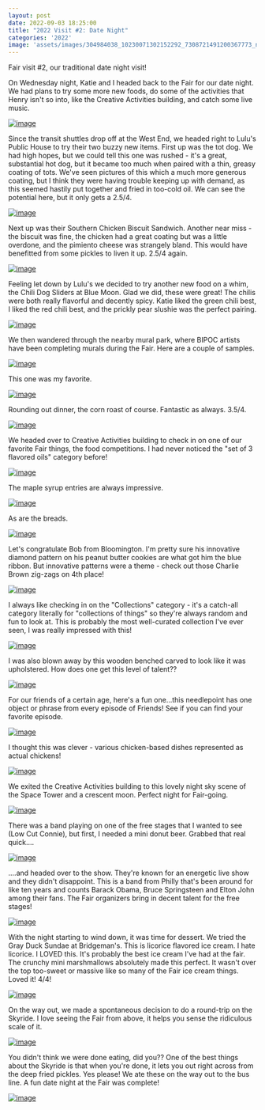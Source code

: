 ```yaml
---
layout: post
date: 2022-09-03 18:25:00
title: "2022 Visit #2: Date Night"
categories: '2022'
image: 'assets/images/304984038_10230071302152292_7308721491200367773_n_10230071302552302.jpg'
---
```


Fair visit #2, our traditional date night visit!

On Wednesday night, Katie and I headed back to the Fair for our date night. We had plans to try some more new foods, do some of the activities that Henry isn't so into, like the Creative Activities building, and catch some live music.

[![image](/assets/images/304984038_10230071302152292_7308721491200367773_n_10230071302552302.jpg)](/assets/images/304984038_10230071302152292_7308721491200367773_n_10230071302552302.jpg)

Since the transit shuttles drop off at the West End, we headed right to Lulu's Public House to try their two buzzy new items. First up was the tot dog. We had high hopes, but we could tell this one was rushed - it's a great, substantial hot dog, but it became too much when paired with a thin, greasy coating of tots. We've seen pictures of this which a much more generous coating, but I think they were having trouble keeping up with demand, as this seemed hastily put together and fried in too-cold oil. We can see the potential here, but it only gets a 2.5/4.

[![image](/assets/images/305472679_10230071301832284_6706955670720144857_n_10230071302192293.jpg)](/assets/images/305472679_10230071301832284_6706955670720144857_n_10230071302192293.jpg)

Next up was their Southern Chicken Biscuit Sandwich. Another near miss - the biscuit was fine, the chicken had a great coating but was a little overdone, and the pimiento cheese was strangely bland. This would have benefitted from some pickles to liven it up. 2.5/4 again.

[![image](/assets/images/305241728_10230071302032289_3452903314575723062_n_10230071302272295.jpg)](/assets/images/305241728_10230071302032289_3452903314575723062_n_10230071302272295.jpg)

Feeling let down by Lulu's we decided to try another new food on a whim, the Chili Dog Sliders at Blue Moon. Glad we did, these were great! The chilis were both really flavorful and decently spicy. Katie liked the green chili best, I liked the red chili best, and the prickly pear slushie was the perfect pairing.

[![image](/assets/images/305187052_10230071301432274_2967612079490326925_n_10230071301472275.jpg)](/assets/images/305187052_10230071301432274_2967612079490326925_n_10230071301472275.jpg)

We then wandered through the nearby mural park, where BIPOC artists have been completing murals during the Fair. Here are a couple of samples.

[![image](/assets/images/304876849_10230071303112316_3799774941264286535_n_10230071303352322.jpg)](/assets/images/304876849_10230071303112316_3799774941264286535_n_10230071303352322.jpg)

This one was my favorite.

[![image](/assets/images/305273053_10230071302472300_2100784788787537342_n_10230071303152317.jpg)](/assets/images/305273053_10230071302472300_2100784788787537342_n_10230071303152317.jpg)

Rounding out dinner, the corn roast of course. Fantastic as always. 3.5/4.

[![image](/assets/images/305313531_10230071303752332_8448605778273890914_n_10230071303832334.jpg)](/assets/images/305313531_10230071303752332_8448605778273890914_n_10230071303832334.jpg)

We headed over to Creative Activities building to check in on one of our favorite Fair things, the food competitions. I had never noticed the "set of 3 flavored oils" category before!

[![image](/assets/images/305057998_10230071303992338_3281690231326092146_n_10230071304152342.jpg)](/assets/images/305057998_10230071303992338_3281690231326092146_n_10230071304152342.jpg)

The maple syrup entries are always impressive.

[![image](/assets/images/305209942_10230071305352372_1221811508442258687_n_10230071305752382.jpg)](/assets/images/305209942_10230071305352372_1221811508442258687_n_10230071305752382.jpg)

As are the breads.

[![image](/assets/images/305216716_10230071304512351_5317967825669342050_n_10230071304672355.jpg)](/assets/images/305216716_10230071304512351_5317967825669342050_n_10230071304672355.jpg)

Let's congratulate Bob from Bloomington. I'm pretty sure his innovative diamond pattern on his peanut butter cookies are what got him the blue ribbon. But innovative patterns were a theme - check out those Charlie Brown zig-zags on 4th place!

[![image](/assets/images/305198774_10230071305192368_1149844634470487867_n_10230071305472375.jpg)](/assets/images/305198774_10230071305192368_1149844634470487867_n_10230071305472375.jpg)

I always like checking in on the "Collections" category - it's a catch-all category literally for "collections of things" so they're always random and fun to look at. This is probably the most well-curated collection I've ever seen, I was really impressed with this!

[![image](/assets/images/305168597_10230071305712381_8881767667328658333_n_10230071305912386.jpg)](/assets/images/305168597_10230071305712381_8881767667328658333_n_10230071305912386.jpg)

I was also blown away by this wooden benched carved to look like it was upholstered. How does one get this level of talent??

[![image](/assets/images/305205840_10230071304632354_2255651181452304161_n_10230071304752357.jpg)](/assets/images/305205840_10230071304632354_2255651181452304161_n_10230071304752357.jpg)

For our friends of a certain age, here's a fun one...this needlepoint has one object or phrase from every episode of Friends! See if you can find your favorite episode.

[![image](/assets/images/305313272_10230071307632429_3195137176555251152_n_10230071307832434.jpg)](/assets/images/305313272_10230071307632429_3195137176555251152_n_10230071307832434.jpg)

I thought this was clever - various chicken-based dishes represented as actual chickens!

[![image](/assets/images/304937086_10230071302992313_6418852003400585774_n_10230071303272320.jpg)](/assets/images/304937086_10230071302992313_6418852003400585774_n_10230071303272320.jpg)

We exited the Creative Activities building to this lovely night sky scene of the Space Tower and a crescent moon. Perfect night for Fair-going.

[![image](/assets/images/305256496_10230071307192418_8534423449502654788_n_10230071307272420.jpg)](/assets/images/305256496_10230071307192418_8534423449502654788_n_10230071307272420.jpg)

There was a band playing on one of the free stages that I wanted to see (Low Cut Connie), but first, I needed a mini donut beer. Grabbed that real quick....

[![image](/assets/images/304793799_10230071307512426_1447218235512092288_n_10230071307672430.jpg)](/assets/images/304793799_10230071307512426_1447218235512092288_n_10230071307672430.jpg)

....and headed over to the show. They're known for an energetic live show and they didn't disappoint. This is a band from Philly that's been around for like ten years and counts Barack Obama, Bruce Springsteen and Elton John among their fans. The Fair organizers bring in decent talent for the free stages!

[![image](/assets/images/305117936_10230071306832409_666936544598262796_n_10230071306872410.jpg)](/assets/images/305117936_10230071306832409_666936544598262796_n_10230071306872410.jpg)

With the night starting to wind down, it was time for dessert. We tried the Gray Duck Sundae at Bridgeman's. This is licorice flavored ice cream. I hate licorice. I LOVED this. It's probably the best ice cream I've had at the fair. The crunchy mini marshmallows absolutely made this perfect. It wasn't over the top too-sweet or massive like so many of the Fair ice cream things. Loved it! 4/4!

[![image](/assets/images/305255072_10230071308232444_6768280899201622708_n_10230071308392448.jpg)](/assets/images/305255072_10230071308232444_6768280899201622708_n_10230071308392448.jpg)

On the way out, we made a spontaneous decision to do a round-trip on the Skyride. I love seeing the Fair from above, it helps you sense the ridiculous scale of it.

[![image](/assets/images/305201706_10230071301712281_6759287900748282931_n_10230071301872285.jpg)](/assets/images/305201706_10230071301712281_6759287900748282931_n_10230071301872285.jpg)

You didn't think we were done eating, did you?? One of the best things about the Skyride is that when you're done, it lets you out right across from the deep fried pickles. Yes please! We ate these on the way out to the bus line. A fun date night at the Fair was complete!

[![image](/assets/images/305035815_10230071308352447_4276934487234557163_n_10230071308472450.jpg)](/assets/images/305035815_10230071308352447_4276934487234557163_n_10230071308472450.jpg)

